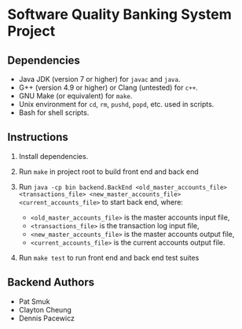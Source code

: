 # Software Quality Banking System Project

## Dependencies

 - Java JDK (version 7 or higher) for `javac` and `java`.
 - G++ (version 4.9 or higher) or Clang (untested) for `c++`.
 - GNU Make (or equivalent) for `make`.
 - Unix environment for `cd`, `rm`, `pushd`, `popd`, etc. used in scripts.
 - Bash for shell scripts.

## Instructions

 1. Install dependencies.

 2. Run `make` in project root to build front end and back end

 3. Run `java -cp bin backend.BackEnd <old_master_accounts_file>
    <transactions_file> <new_master_accounts_file> <current_accounts_file>`
    to start back end, where:
     - `<old_master_accounts_file>` is the master accounts input file,
     - `<transactions_file>` is the transaction log input file,
     - `<new_master_accounts_file>` is the master accounts output file,
     - `<current_accounts_file>` is the current accounts output file.

 4. Run `make test` to run front end and back end test suites

## Backend Authors

 - Pat Smuk
 - Clayton Cheung
 - Dennis Pacewicz
